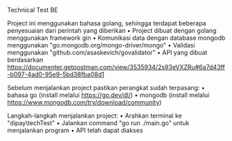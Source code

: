 Technical Test BE

Project ini menggunakan bahasa golang, sehingga terdapat beberapa penyesuaian dari perintah yang diberikan
• Project dibuat dengan golang menggunakan framework gin
• Komunikasi data dengan database mongodb menggunakan "go.mongodb.org/mongo-driver/mongo"
• Validasi menggunakan "github.com/asaskevich/govalidator"
• API yang dibuat berdasarkan https://documenter.getpostman.com/view/3535934/2s93eVXZRu#6a7d43ff-b097-4ad0-95e9-5bd38fba08d1

Sebelum menjalankan project pastikan perangkat sudah terpasang:
• bahasa go (install melalui https://go.dev/dl/)
• mongodb (install melalui https://www.mongodb.com/try/download/community)

Langkah-langkah menjalankan project:
• Arahkan terminal ke "dipay\techTest"
• Jalankan command "go run ./main.go" untuk menjalankan program
• API telah dapat diakses
